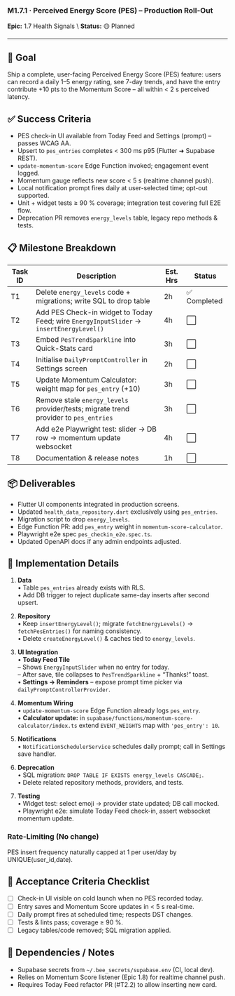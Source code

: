 ### M1.7.1 · Perceived Energy Score (PES) – Production Roll-Out

**Epic:** 1.7 Health Signals  \  **Status:** 🟡 Planned

---

## 🎯 Goal

Ship a complete, user-facing Perceived Energy Score (PES) feature: users can record a daily 1–5 energy rating, see 7-day trends, and have the entry contribute +10 pts to the Momentum Score – all within < 2 s perceived latency.

## ✅ Success Criteria

- PES check-in UI available from Today Feed and Settings (prompt) – passes WCAG AA.
- Upsert to `pes_entries` completes < 300 ms p95 (Flutter ➜ Supabase REST).
- `update-momentum-score` Edge Function invoked; engagement event logged.
- Momentum gauge reflects new score < 5 s (realtime channel push).
- Local notification prompt fires daily at user-selected time; opt-out supported.
- Unit + widget tests ≥ 90 % coverage; integration test covering full E2E flow.
- Deprecation PR removes `energy_levels` table, legacy repo methods & tests.

## 📋 Milestone Breakdown

| Task ID | Description | Est. Hrs | Status |
| ------- | ----------- | -------- | ------ |
| T1 | Delete `energy_levels` code + migrations; write SQL to drop table | 2h | ✅ Completed |
| T2 | Add PES Check-in widget to Today Feed; wire `EnergyInputSlider` → `insertEnergyLevel()` | 4h | ⬜ |
| T3 | Embed `PesTrendSparkline` into Quick-Stats card | 3h | ⬜ |
| T4 | Initialise `DailyPromptController` in Settings screen | 2h | ⬜ |
| T5 | Update Momentum Calculator: weight map for `pes_entry` (+10) | 3h | ⬜ |
| T6 | Remove stale `energy_levels` provider/tests; migrate trend provider to `pes_entries` | 3h | ⬜ |
| T7 | Add e2e Playwright test: slider → DB row → momentum update websocket | 4h | ⬜ |
| T8 | Documentation & release notes | 1h | ⬜ |

## 📦 Deliverables

- Flutter UI components integrated in production screens.
- Updated `health_data_repository.dart` exclusively using `pes_entries`.
- Migration script to drop `energy_levels`.
- Edge Function PR: add `pes_entry` weight in `momentum-score-calculator`.
- Playwright e2e spec `pes_checkin_e2e.spec.ts`.
- Updated OpenAPI docs if any admin endpoints adjusted.

## 🔧 Implementation Details

1. **Data**  
   • Table `pes_entries` already exists with RLS.  
   • Add DB trigger to reject duplicate same-day inserts after second upsert.

2. **Repository**  
   • Keep `insertEnergyLevel()`; migrate `fetchEnergyLevels()` → `fetchPesEntries()` for naming consistency.  
   • Delete `createEnergyLevel()` & caches tied to `energy_levels`.

3. **UI Integration**  
   • **Today Feed Tile**  
     – Shows `EnergyInputSlider` when no entry for today.  
     – After save, tile collapses to `PesTrendSparkline` + “Thanks!” toast.  
   • **Settings → Reminders** – expose prompt time picker via `dailyPromptControllerProvider`.

4. **Momentum Wiring**  
   • `update-momentum-score` Edge Function already logs `pes_entry`.  
   • **Calculator update:** in `supabase/functions/momentum-score-calculator/index.ts` extend `EVENT_WEIGHTS` map with `'pes_entry': 10`.

5. **Notifications**  
   • `NotificationSchedulerService` schedules daily prompt; call in Settings save handler.

6. **Deprecation**  
   • SQL migration: `DROP TABLE IF EXISTS energy_levels CASCADE;`.  
   • Delete related repository methods, providers, and tests.

7. **Testing**  
   • Widget test: select emoji → provider state updated; DB call mocked.  
   • Playwright e2e: simulate Today Feed check-in, assert websocket momentum update.

### Rate-Limiting (No change)
PES insert frequency naturally capped at 1 per user/day by UNIQUE(user_id,date).

## 📜 Acceptance Criteria Checklist

- [ ] Check-in UI visible on cold launch when no PES recorded today.
- [ ] Entry saves and Momentum Score updates in < 5 s real-time.
- [ ] Daily prompt fires at scheduled time; respects DST changes.
- [ ] Tests & lints pass; coverage ≥ 90 %.  
- [ ] Legacy tables/code removed; SQL migration applied.

## 🔗 Dependencies / Notes

- Supabase secrets from `~/.bee_secrets/supabase.env` (CI, local dev).
- Relies on Momentum Score listener (Epic 1.8) for realtime channel push.
- Requires Today Feed refactor PR (#T2.2) to allow inserting new card. 